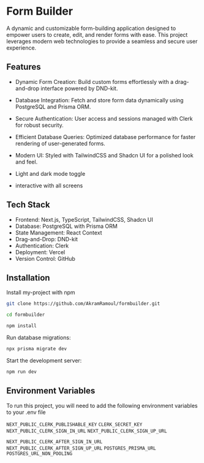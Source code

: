 
# Form Builder


A dynamic and customizable form-building application designed to empower users to create, edit, and render forms with ease. This project leverages modern web technologies to provide a seamless and secure user experience.



## Features

- Dynamic Form Creation: Build custom forms effortlessly with a drag-and-drop interface powered by DND-kit.
- Database Integration: Fetch and store form data dynamically using PostgreSQL and Prisma ORM.
- Secure Authentication: User access and sessions managed with Clerk for robust security.
- Efficient Database Queries: Optimized database performance for faster rendering of user-generated forms.
- Modern UI: Styled with TailwindCSS and Shadcn UI for a polished look and feel.

- Light and dark mode toggle

- interactive with all screens
## Tech Stack

- Frontend: Next.js, TypeScript, TailwindCSS, Shadcn UI
- Database: PostgreSQL with Prisma ORM
- State Management: React Context
- Drag-and-Drop: DND-kit
- Authentication: Clerk
- Deployment: Vercel
- Version Control: GitHub
## Installation

Install my-project with npm

```bash
git clone https://github.com/AkramRamoul/formbuilder.git

cd formbuilder

npm install
```

Run database migrations:

```bash
npx prisma migrate dev
```
Start the development server:

```bash
npm run dev
```
## Environment Variables

To run this project, you will need to add the following environment variables to your .env file

`NEXT_PUBLIC_CLERK_PUBLISHABLE_KEY`
`CLERK_SECRET_KEY`
`NEXT_PUBLIC_CLERK_SIGN_IN_URL`
`NEXT_PUBLIC_CLERK_SIGN_UP_URL`

`NEXT_PUBLIC_CLERK_AFTER_SIGN_IN_URL`
`NEXT_PUBLIC_CLERK_AFTER_SIGN_UP_URL`
`POSTGRES_PRISMA_URL`
`POSTGRES_URL_NON_POOLING`


